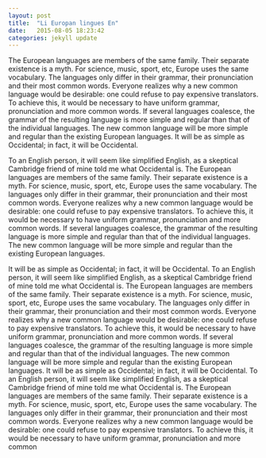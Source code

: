 ```yaml
---
layout: post
title:  "Li Europan lingues En"
date:   2015-08-05 18:23:42
categories: jekyll update
---
```

The European languages are members of the same family. Their separate existence is a myth. For science, music, sport, etc, Europe uses the same vocabulary. The languages only differ in their grammar, their pronunciation and their most common words. Everyone realizes why a new common language would be desirable: one could refuse to pay expensive translators. To achieve this, it would be necessary to have uniform grammar, pronunciation and more common words. If several languages coalesce, the grammar of the resulting language is more simple and regular than that of the individual languages. The new common language will be more simple and regular than the existing European languages. It will be as simple as Occidental; in fact, it will be Occidental.

To an English person, it will seem like simplified English, as a skeptical Cambridge friend of mine told me what Occidental is. The European languages are members of the same family. Their separate existence is a myth. For science, music, sport, etc, Europe uses the same vocabulary. The languages only differ in their grammar, their pronunciation and their most common words. Everyone realizes why a new common language would be desirable: one could refuse to pay expensive translators. To achieve this, it would be necessary to have uniform grammar, pronunciation and more common words. If several languages coalesce, the grammar of the resulting language is more simple and regular than that of the individual languages. The new common language will be more simple and regular than the existing European languages.

It will be as simple as Occidental; in fact, it will be Occidental. To an English person, it will seem like simplified English, as a skeptical Cambridge friend of mine told me what Occidental is. The European languages are members of the same family. Their separate existence is a myth. For science, music, sport, etc, Europe uses the same vocabulary. The languages only differ in their grammar, their pronunciation and their most common words. Everyone realizes why a new common language would be desirable: one could refuse to pay expensive translators. To achieve this, it would be necessary to have uniform grammar, pronunciation and more common words. If several languages coalesce, the grammar of the resulting language is more simple and regular than that of the individual languages. The new common language will be more simple and regular than the existing European languages. It will be as simple as Occidental; in fact, it will be Occidental. To an English person, it will seem like simplified English, as a skeptical Cambridge friend of mine told me what Occidental is. The European languages are members of the same family. Their separate existence is a myth. For science, music, sport, etc, Europe uses the same vocabulary. The languages only differ in their grammar, their pronunciation and their most common words. Everyone realizes why a new common language would be desirable: one could refuse to pay expensive translators. To achieve this, it would be necessary to have uniform grammar, pronunciation and more common